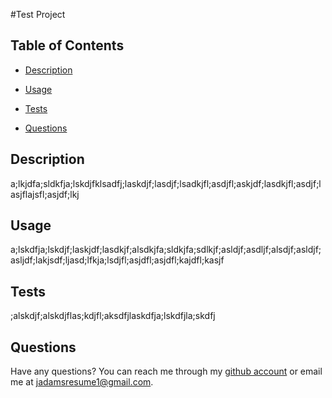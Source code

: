 
#Test Project

## Table of Contents
 - [Description](#description)

 - [Usage](#usage)

 - [Tests](#tests)
 - [Questions](#questions)

## Description
a;lkjdfa;sldkfja;lskdjfklsadfj;laskdjf;lasdjf;lsadkjfl;asdjfl;askjdf;lasdkjfl;asdjf;lasjflajsfl;asjdf;lkj




## Usage
a;lskdfja;lskdjf;laskjdf;lasdkjf;alsdkjfa;sldkjfa;sdlkjf;asldjf;asdljf;alsdjf;asldjf;asljdf;lakjsdf;ljasd;lfkja;lsdjfl;asjdfl;asjdfl;kajdfl;kasjf




## Tests
;alskdjf;alskdjflas;kdjfl;aksdfjlaskdfja;lskdfjla;skdfj

## Questions
Have any questions? You can reach me through my [github account](https://github.com/JaxonAdams) or email me at [jadamsresume1@gmail.com](mailto:jadamsresume1@gmail.com).
